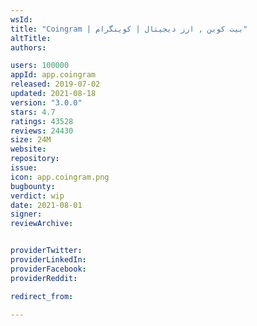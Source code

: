 ```yaml
---
wsId: 
title: "Coingram | بیت کوین , ارز دیجیتال | کوینگرام"
altTitle: 
authors:

users: 100000
appId: app.coingram
released: 2019-07-02
updated: 2021-08-18
version: "3.0.0"
stars: 4.7
ratings: 43528
reviews: 24430
size: 24M
website: 
repository: 
issue: 
icon: app.coingram.png
bugbounty: 
verdict: wip
date: 2021-08-01
signer: 
reviewArchive:


providerTwitter: 
providerLinkedIn: 
providerFacebook: 
providerReddit: 

redirect_from:

---
```



